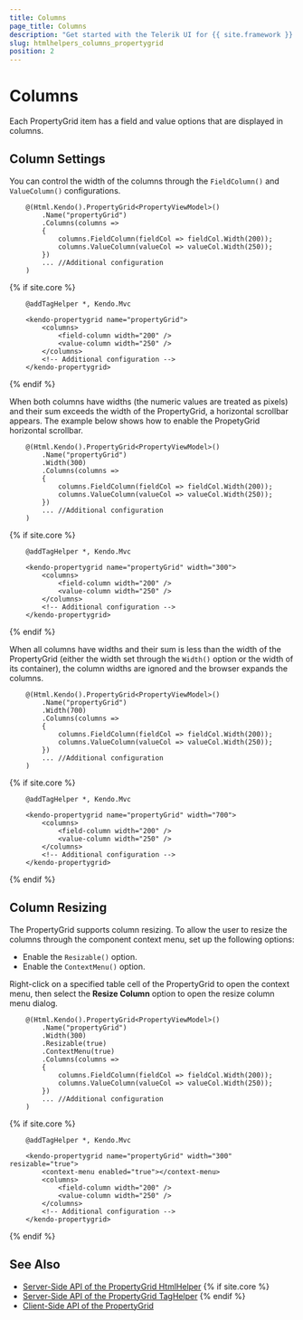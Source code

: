 ```yaml
---
title: Columns
page_title: Columns
description: "Get started with the Telerik UI for {{ site.framework }} PropertyGrid and learn how to configure its columns."
slug: htmlhelpers_columns_propertygrid
position: 2
---
```


# Columns

Each PropertyGrid item has a field and value options that are displayed in columns. 

## Column Settings

You can control the width of the columns through the `FieldColumn()` and `ValueColumn()` configurations. 

```HtmlHelper
    @(Html.Kendo().PropertyGrid<PropertyViewModel>()
        .Name("propertyGrid")
        .Columns(columns => 
        {
            columns.FieldColumn(fieldCol => fieldCol.Width(200));
            columns.ValueColumn(valueCol => valueCol.Width(250));
        })
        ... //Additional configuration
    )
```
{% if site.core %}
```TagHelper
    @addTagHelper *, Kendo.Mvc

    <kendo-propertygrid name="propertyGrid">
        <columns>
            <field-column width="200" />
            <value-column width="250" />
        </columns>
        <!-- Additional configuration -->
    </kendo-propertygrid>

```
{% endif %}

When both columns have widths (the numeric values are treated as pixels) and their sum exceeds the width of the PropertyGrid, a horizontal scrollbar appears. 
The example below shows how to enable the PropetyGrid horizontal scrollbar.

```HtmlHelper
    @(Html.Kendo().PropertyGrid<PropertyViewModel>()
        .Name("propertyGrid")
        .Width(300)
        .Columns(columns => 
        {
            columns.FieldColumn(fieldCol => fieldCol.Width(200));
            columns.ValueColumn(valueCol => valueCol.Width(250));
        })
        ... //Additional configuration
    )
```
{% if site.core %}
```TagHelper
    @addTagHelper *, Kendo.Mvc

    <kendo-propertygrid name="propertyGrid" width="300">
        <columns>
            <field-column width="200" />
            <value-column width="250" />
        </columns>
        <!-- Additional configuration -->
    </kendo-propertygrid>

```
{% endif %}

When all columns have widths and their sum is less than the width of the PropertyGrid (either the width set through the `Width()` option or the width of its container), the column widths are ignored and the browser expands the columns.

```HtmlHelper
    @(Html.Kendo().PropertyGrid<PropertyViewModel>()
        .Name("propertyGrid")
        .Width(700)
        .Columns(columns => 
        {
            columns.FieldColumn(fieldCol => fieldCol.Width(200));
            columns.ValueColumn(valueCol => valueCol.Width(250));
        })
        ... //Additional configuration
    )
```
{% if site.core %}
```TagHelper
    @addTagHelper *, Kendo.Mvc

    <kendo-propertygrid name="propertyGrid" width="700">
        <columns>
            <field-column width="200" />
            <value-column width="250" />
        </columns>
        <!-- Additional configuration -->
    </kendo-propertygrid>

```
{% endif %}

## Column Resizing

The PropertyGrid supports column resizing. To allow the user to resize the columns through the component context menu, set up the following options:

* Enable the `Resizable()` option.
* Enable the `ContextMenu()` option.

Right-click on a specified table cell of the PropertyGrid to open the context menu, then select the **Resize Column** option to open the resize column menu dialog.

```HtmlHelper
    @(Html.Kendo().PropertyGrid<PropertyViewModel>()
        .Name("propertyGrid")
        .Width(300)
        .Resizable(true)
        .ContextMenu(true)
        .Columns(columns => 
        {
            columns.FieldColumn(fieldCol => fieldCol.Width(200));
            columns.ValueColumn(valueCol => valueCol.Width(250));
        })
        ... //Additional configuration
    )
```
{% if site.core %}
```TagHelper
    @addTagHelper *, Kendo.Mvc

    <kendo-propertygrid name="propertyGrid" width="300" resizable="true">
        <context-menu enabled="true"></context-menu>
        <columns>
            <field-column width="200" />
            <value-column width="250" />
        </columns>
        <!-- Additional configuration -->
    </kendo-propertygrid>

```
{% endif %}

## See Also

* [Server-Side API of the PropertyGrid HtmlHelper](/api/propertygrid)
{% if site.core %}
* [Server-Side API of the PropertyGrid TagHelper](/api/taghelpers/propertygrid)
{% endif %}
* [Client-Side API of the PropertyGrid](https://docs.telerik.com/kendo-ui/api/javascript/ui/propertygrid)
